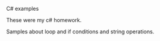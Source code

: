 C# examples

These were my c# homework.

Samples about loop and if conditions and string operations.


